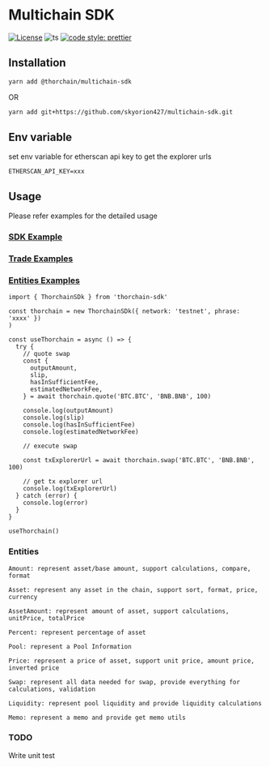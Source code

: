 # Multichain SDK

[![License](https://img.shields.io/npm/l/make-coverage-badge.svg)](https://opensource.org/licenses/MIT)
![ts](https://flat.badgen.net/badge/Built%20With/TypeScript/blue)
[![code style: prettier](https://img.shields.io/badge/code_style-prettier-ff69b4.svg?style=flat-square)](https://github.com/prettier/prettier)

## Installation

```sh
yarn add @thorchain/multichain-sdk
```

OR

```sh
yarn add git+https://github.com/skyorion427/multichain-sdk.git
```

## Env variable


set env variable for etherscan api key to get the explorer urls
```
ETHERSCAN_API_KEY=xxx
```

## Usage

Please refer examples for the detailed usage

### [SDK Example](./examples/sdk.ts)
### [Trade Examples](./examples)
### [Entities Examples](./examples/entities)

```
import { ThorchainSDk } from 'thorchain-sdk'

const thorchain = new ThorchainSDk({ network: 'testnet', phrase: 'xxxx' })
)

const useThorchain = async () => {
  try {
    // quote swap
    const {
      outputAmount,
      slip,
      hasInSufficientFee,
      estimatedNetworkFee,
    } = await thorchain.quote('BTC.BTC', 'BNB.BNB', 100)

    console.log(outputAmount)
    console.log(slip)
    console.log(hasInSufficientFee)
    console.log(estimatedNetworkFee)

    // execute swap

    const txExplorerUrl = await thorchain.swap('BTC.BTC', 'BNB.BNB', 100)

    // get tx explorer url
    console.log(txExplorerUrl)
  } catch (error) {
    console.log(error)
  }
}

useThorchain()

```

### Entities

```
Amount: represent asset/base amount, support calculations, compare, format

Asset: represent any asset in the chain, support sort, format, price, currency

AssetAmount: represent amount of asset, support calculations, unitPrice, totalPrice

Percent: represent percentage of asset

Pool: represent a Pool Information

Price: represent a price of asset, support unit price, amount price, inverted price

Swap: represent all data needed for swap, provide everything for calculations, validation

Liquidity: represent pool liquidity and provide liquidity calculations

Memo: represent a memo and provide get memo utils
```

### TODO

Write unit test
